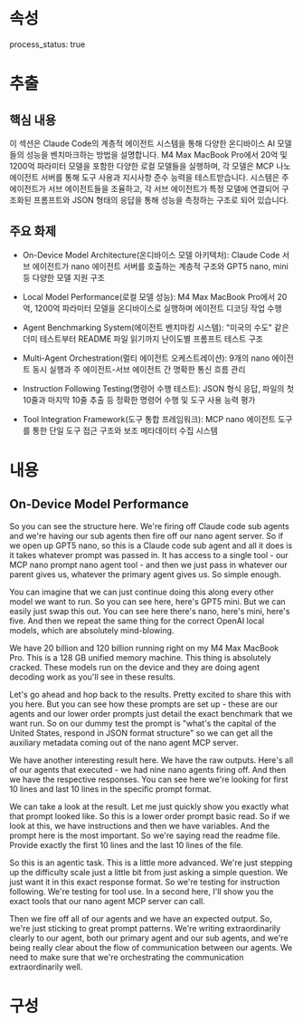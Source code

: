 # 속성
process_status: true

# 추출

## 핵심 내용
이 섹션은 Claude Code의 계층적 에이전트 시스템을 통해 다양한 온디바이스 AI 모델들의 성능을 벤치마크하는 방법을 설명합니다. M4 Max MacBook Pro에서 20억 및 1200억 파라미터 모델을 포함한 다양한 로컬 모델들을 실행하며, 각 모델은 MCP 나노 에이전트 서버를 통해 도구 사용과 지시사항 준수 능력을 테스트받습니다. 시스템은 주 에이전트가 서브 에이전트들을 조율하고, 각 서브 에이전트가 특정 모델에 연결되어 구조화된 프롬프트와 JSON 형태의 응답을 통해 성능을 측정하는 구조로 되어 있습니다.

## 주요 화제
- On-Device Model Architecture(온디바이스 모델 아키텍처): Claude Code 서브 에이전트가 nano 에이전트 서버를 호출하는 계층적 구조와 GPT5 nano, mini 등 다양한 모델 지원 구조

- Local Model Performance(로컬 모델 성능): M4 Max MacBook Pro에서 20억, 1200억 파라미터 모델을 온디바이스로 실행하며 에이전트 디코딩 작업 수행

- Agent Benchmarking System(에이전트 벤치마킹 시스템): "미국의 수도" 같은 더미 테스트부터 README 파일 읽기까지 난이도별 프롬프트 테스트 구조

- Multi-Agent Orchestration(멀티 에이전트 오케스트레이션): 9개의 nano 에이전트 동시 실행과 주 에이전트-서브 에이전트 간 명확한 통신 흐름 관리

- Instruction Following Testing(명령어 수행 테스트): JSON 형식 응답, 파일의 첫 10줄과 마지막 10줄 추출 등 정확한 명령어 수행 및 도구 사용 능력 평가

- Tool Integration Framework(도구 통합 프레임워크): MCP nano 에이전트 도구를 통한 단일 도구 접근 구조와 보조 메타데이터 수집 시스템

# 내용
## On-Device Model Performance

So you can see the structure here. We're firing off Claude code sub agents and we're having our sub agents then fire off our nano agent server. So if we open up GPT5 nano, so this is a Claude code sub agent and all it does is it takes whatever prompt was passed in. It has access to a single tool - our MCP nano prompt nano agent tool - and then we just pass in whatever our parent gives us, whatever the primary agent gives us. So simple enough.

You can imagine that we can just continue doing this along every other model we want to run. So you can see here, here's GPT5 mini. But we can easily just swap this out. You can see here there's nano, here's mini, here's five. And then we repeat the same thing for the correct OpenAI local models, which are absolutely mind-blowing.

We have 20 billion and 120 billion running right on my M4 Max MacBook Pro. This is a 128 GB unified memory machine. This thing is absolutely cracked. These models run on the device and they are doing agent decoding work as you'll see in these results.

Let's go ahead and hop back to the results. Pretty excited to share this with you here. But you can see how these prompts are set up - these are our agents and our lower order prompts just detail the exact benchmark that we want run. So on our dummy test the prompt is "what's the capital of the United States, respond in JSON format structure" so we can get all the auxiliary metadata coming out of the nano agent MCP server.

We have another interesting result here. We have the raw outputs. Here's all of our agents that executed - we had nine nano agents firing off. And then we have the respective responses. You can see here we're looking for first 10 lines and last 10 lines in the specific prompt format.

We can take a look at the result. Let me just quickly show you exactly what that prompt looked like. So this is a lower order prompt basic read. So if we look at this, we have instructions and then we have variables. And the prompt here is the most important. So we're saying read the readme file. Provide exactly the first 10 lines and the last 10 lines of the file.

So this is an agentic task. This is a little more advanced. We're just stepping up the difficulty scale just a little bit from just asking a simple question. We just want it in this exact response format. So we're testing for instruction following. We're testing for tool use. In a second here, I'll show you the exact tools that our nano agent MCP server can call.

Then we fire off all of our agents and we have an expected output. So, we're just sticking to great prompt patterns. We're writing extraordinarily clearly to our agent, both our primary agent and our sub agents, and we're being really clear about the flow of communication between our agents. We need to make sure that we're orchestrating the communication extraordinarily well.

# 구성

